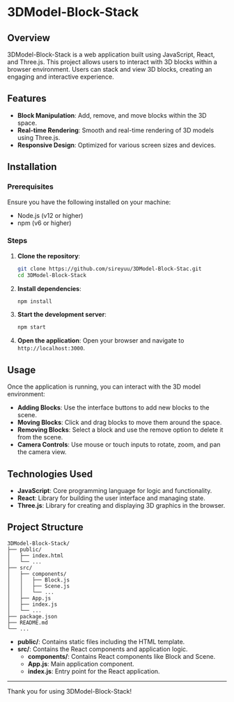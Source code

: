 # 3DModel-Block-Stack

## Overview

3DModel-Block-Stack is a web application built using JavaScript, React, and Three.js. This project allows users to interact with 3D blocks within a browser environment. Users can stack and view 3D blocks, creating an engaging and interactive experience.

## Features

- **Block Manipulation**: Add, remove, and move blocks within the 3D space.
- **Real-time Rendering**: Smooth and real-time rendering of 3D models using Three.js.
- **Responsive Design**: Optimized for various screen sizes and devices.

## Installation

### Prerequisites

Ensure you have the following installed on your machine:
- Node.js (v12 or higher)
- npm (v6 or higher)

### Steps

1. **Clone the repository**:
   ```bash
   git clone https://github.com/sireyuu/3DModel-Block-Stac.git
   cd 3DModel-Block-Stack
   ```

2. **Install dependencies**:
   ```bash
   npm install
   ```

3. **Start the development server**:
   ```bash
   npm start
   ```

4. **Open the application**:
   Open your browser and navigate to `http://localhost:3000`.

## Usage

Once the application is running, you can interact with the 3D model environment:

- **Adding Blocks**: Use the interface buttons to add new blocks to the scene.
- **Moving Blocks**: Click and drag blocks to move them around the space.
- **Removing Blocks**: Select a block and use the remove option to delete it from the scene.
- **Camera Controls**: Use mouse or touch inputs to rotate, zoom, and pan the camera view.

## Technologies Used

- **JavaScript**: Core programming language for logic and functionality.
- **React**: Library for building the user interface and managing state.
- **Three.js**: Library for creating and displaying 3D graphics in the browser.

## Project Structure

```plaintext
3DModel-Block-Stack/
├── public/
│   ├── index.html
│   └── ...
├── src/
│   ├── components/
│   │   ├── Block.js
│   │   ├── Scene.js
│   │   └── ...
│   ├── App.js
│   ├── index.js
│   └── ...
├── package.json
├── README.md
└── ...
```

- **public/**: Contains static files including the HTML template.
- **src/**: Contains the React components and application logic.
  - **components/**: Contains React components like Block and Scene.
  - **App.js**: Main application component.
  - **index.js**: Entry point for the React application.


---

Thank you for using 3DModel-Block-Stack!
